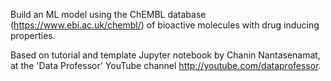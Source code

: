 Build an ML model using the ChEMBL database (https://www.ebi.ac.uk/chembl/) of bioactive molecules with drug inducing properties.


Based on tutorial and template Jupyter notebook by Chanin Nantasenamat, at the 'Data Professor' YouTube channel http://youtube.com/dataprofessor.
